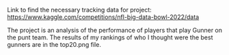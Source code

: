 Link to find the necessary tracking data for project: https://www.kaggle.com/competitions/nfl-big-data-bowl-2022/data

The project is an analysis of the performance of players that play Gunner on the punt team. The results of my rankings of who I thought were the best gunners are in the top20.png file.
